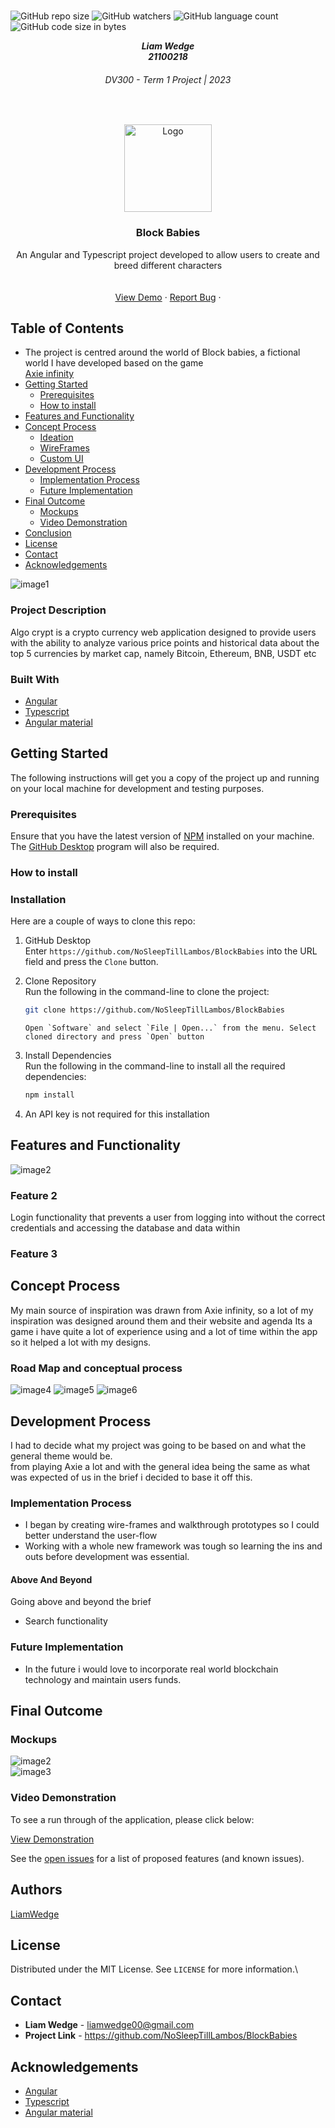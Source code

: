 <!-- Repository Information & Links-->
<br />

![GitHub repo size](https://img.shields.io/github/repo-size/MikeMaynard14/termoneexample)
![GitHub watchers](https://img.shields.io/github/watchers/MikeMaynard14/termoneexample)
![GitHub language count](https://img.shields.io/github/languages/count/MikeMaynard14/termoneexample)
![GitHub code size in bytes](https://img.shields.io/github/languages/code-size/MikeMaynard14/termoneexample)

<!-- HEADER SECTION -->
<h5 align="center" style="padding:0;margin:0;">Liam Wedge</h5>
<h5 align="center" style="padding:0;margin:0;">21100218</h5>
<h6 align="center">DV300 - Term 1 Project | 2023</h6>
</br>
<p align="center">

  <a href="https://github.com/NoSleepTillLambos/BlockBabies">
    <img src="src/assets/logo.svg" alt="Logo" width="140" height="140">
  </a>
  
  <h3 align="center">Block Babies</h3>

  <p align="center">
    An Angular and Typescript project developed to allow users to create and breed different characters <br>
    
    
   <br />
   <br />
   <a href="https://drive.google.com/drive/folders/1bHFGq7nIGPdDqJGrCNNCiSqTUyPk-h7F">View Demo</a>
    ·
    <a href="https://github.com/NoSleepTillLambos/BlockBabies">Report Bug</a>
    ·
    
</p>
<!-- TABLE OF CONTENTS -->

## Table of Contents

- The project is centred around the world of Block babies, a fictional world I have developed based on the game <br/>
  <a href="https://axieinfinity.com/">Axie infinity</a>
- [Getting Started](#getting-started)
  - [Prerequisites](#prerequisites)
  - [How to install](#how-to-install)
- [Features and Functionality](#features-and-functionality)
- [Concept Process](#concept-process)
  - [Ideation](#ideation)
  - [WireFrames](#wireframes)
  - [Custom UI](#user-flow)
- [Development Process](#development-process)
  - [Implementation Process](#implementation-process)
  - [Future Implementation](#peer-reviews)
- [Final Outcome](#final-outcome)
  - [Mockups](#mockups)
  - [Video Demonstration](#video-demonstration)
- [Conclusion](#conclusion)
- [License](#license)
- [Contact](liamwedge00@gmail.com)
- [Acknowledgements](#acknowledgements)

<!-- header image of project -->

![image1](src/Assets/chartPage.png)

### Project Description

Algo crypt is a crypto currency web application designed to provide users with the ability to analyze various price points and historical data about the top 5 currencies by market cap, namely Bitcoin, Ethereum, BNB, USDT etc

### Built With

- [Angular](https://angular.io/)
- [Typescript](https://www.typescriptlang.org/)
- [Angular material](https://material.angular.io/)

<!-- GETTING STARTED -->

## Getting Started

The following instructions will get you a copy of the project up and running on your local machine for development and testing purposes.

### Prerequisites

Ensure that you have the latest version of [NPM](https://www.npmjs.com/) installed on your machine. The [GitHub Desktop](https://desktop.github.com/) program will also be required.

### How to install

### Installation

Here are a couple of ways to clone this repo:

1.  GitHub Desktop </br>
    Enter `https://github.com/NoSleepTillLambos/BlockBabies` into the URL field and press the `Clone` button.

2.  Clone Repository </br>
    Run the following in the command-line to clone the project:

    ```sh
    git clone https://github.com/NoSleepTillLambos/BlockBabies
    ```

        Open `Software` and select `File | Open...` from the menu. Select cloned directory and press `Open` button

3.  Install Dependencies </br>
    Run the following in the command-line to install all the required dependencies:

    ```sh
    npm install
    ```

4.  An API key is not required for this installation

<!-- FEATURES AND FUNCTIONALITY-->
<!-- You can add the links to all of your imagery at the bottom of the file as references -->

## Features and Functionality

<!-- note how you can use your gitHub link. Just make a path to your assets folder -->

![image2](src/assets/mockup1.png)

### Feature 2

Login functionality that prevents a user from logging into without the correct credentials and accessing the database and data within

### Feature 3

<!-- CONCEPT PROCESS -->
<!-- Briefly explain your concept ideation process -->
<!-- here you will add things like wireframing, data structure planning, anything that shows your process. You need to include images-->

## Concept Process

My main source of inspiration was drawn from Axie infinity, so a lot of my inspiration was designed around them and their website and agenda
Its a game i have quite a lot of experience using and a lot of time within the app so it helped a lot with my designs.

### Road Map and conceptual process

![image4](src/assets/HomePage.png)
![image5](src/assets/CraftingPage.png)
![image6](src/assets/LocationPage.png)

<!-- DEVELOPMENT PROCESS -->

## Development Process

I had to decide what my project was going to be based on and what the general theme would be. <br/> from playing Axie a lot
and with the general idea being the same as what was expected of us in the brief i decided to base it off this.

### Implementation Process

<!-- stipulate all of the functionality you included in the project -->
<!-- This is your time to shine, explain the technical nuances of your project, how did you achieve the final outcome!-->

- I began by creating wire-frames and walkthrough prototypes so I could better understand the user-flow
- Working with a whole new framework was tough so learning the ins and outs before development was essential.

#### Above And Beyond

Going above and beyond the brief

<!-- what did you learn outside of the classroom and implement into your project-->

- Search functionality

### Future Implementation

<!-- stipulate functionality and improvements that can be implemented in the future. -->

- In the future i would love to incorporate real world blockchain technology and maintain users funds.

<!-- MOCKUPS -->

## Final Outcome

### Mockups

![image2](src/assets/mockup2.png)
<br>
![image3](src/assets/mokcup3.png)

<!-- VIDEO DEMONSTRATION -->

### Video Demonstration

To see a run through of the application, please click below:

[View Demonstration](https://drive.google.com/drive/folders/1IiMC4ZpDRhs8Q5RuAk9rlZmzaHfeihNa)

See the [open issues](https://github.com/NoSleepTillLambos/BlockBabies) for a list of proposed features (and known issues).

<!-- AUTHORS -->

## Authors

[LiamWedge](https://github.com/NoSleepTillLambos)

<!-- LICENSE -->

## License

Distributed under the MIT License. See `LICENSE` for more information.\

<!-- LICENSE -->

## Contact

- **Liam Wedge** - [liamwedge00@gmail.com]()
- **Project Link** - https://github.com/NoSleepTillLambos/BlockBabies

<!-- ACKNOWLEDGEMENTS -->

## Acknowledgements

<!-- all resources that you used and Acknowledgements here -->

- [Angular](https://angular.io/)
- [Typescript](https://www.typescriptlang.org/)
- [Angular material](https://material.angular.io/)
